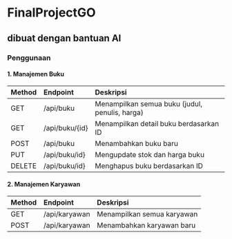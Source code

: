 ﻿# FinalProjectGO
## dibuat dengan bantuan AI 

### Penggunaan

#### 1. Manajemen Buku
| Method | Endpoint | Deskripsi |
|:--- |:------| :----- |
| GET | /api/buku | Menampilkan semua buku (judul, penulis, harga) |
| GET | /api/buku/{id} | Menampilkan detail buku berdasarkan ID |
| POST | /api/buku | Menambahkan buku baru |
| PUT | /api/buku/id}  | Mengupdate stok dan harga buku |
| DELETE | /api/buku/id}  | Menghapus buku berdasarkan ID |

#### 2. Manajemen Karyawan
| Method | Endpoint | Deskripsi |
|:--- |:------| :----- |
| GET | /api/karyawan | Menampilkan semua karyawan |
| POST | /api/karyawan | Menambahkan karyawan baru |
